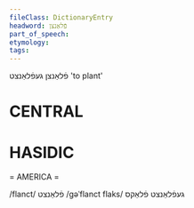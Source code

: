 ```yaml
---
fileClass: DictionaryEntry
headword: פֿלאַנצן
part_of_speech: 
etymology: 
tags: 
---
```

פֿלאַנצן
געפֿלאַנצט
'to plant'

CENTRAL
========

HASIDIC
=======
= AMERICA = 

/flanct/ פֿלאַנצט
/gəˈflanct flaks/ געפֿלאַנצט פֿלאַקס